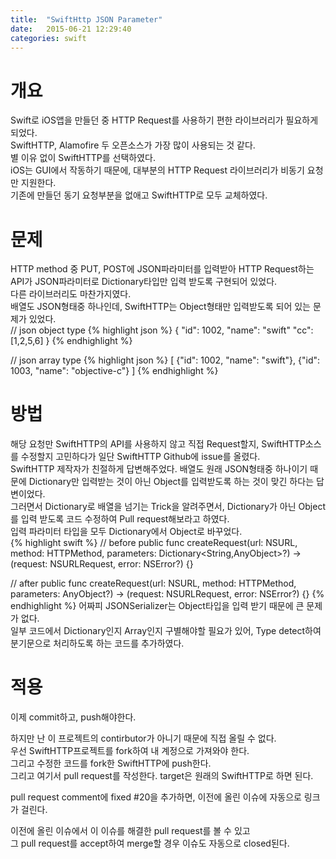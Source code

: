 ```yaml
---
title:  "SwiftHttp JSON Parameter"
date:   2015-06-21 12:29:40
categories: swift
---
```



# 개요
Swift로 iOS앱을 만들던 중 HTTP Request를 사용하기 편한 라이브러리가 필요하게 되었다.  
SwiftHTTP, Alamofire 두 오픈소스가 가장 많이 사용되는 것 같다.  
별 이유 없이 SwiftHTTP를 선택하였다.  
iOS는 GUI에서 작동하기 때문에, 대부분의 HTTP Request 라이브러리가 비동기 요청만 지원한다.  
기존에 만들던 동기 요청부분을 없애고 SwiftHTTP로 모두 교체하였다.  
  
# 문제
HTTP method 중 PUT, POST에 JSON파라미터를 입력받아 HTTP Request하는 API가 JSON파라미터로 Dictionary타입만 입력 받도록 구현되어 있었다.  
다른 라이브러리도 마찬가지였다.  
배열도 JSON형태중 하나인데, SwiftHTTP는 Object형태만 입력받도록 되어 있는 문제가 있었다.  
// json object type
{% highlight json %}
{
    "id": 1002,
    "name": "swift"
    "cc": [1,2,5,6]
}
{% endhighlight %}

// json array type
{% highlight json %}
[
    {"id": 1002, "name": "swift"},
    {"id": 1003, "name": "objective-c"}
]
{% endhighlight %}
  
  
# 방법
해당 요청만 SwiftHTTP의 API를 사용하지 않고 직접 Request할지, SwiftHTTP소스를 수정할지 고민하다가 일단 SwiftHTTP Github에 issue를 올렸다.  
SwiftHTTP 제작자가 친절하게 답변해주었다. 배열도 원래 JSON형태중 하나이기 때문에 Dictionary만 입력받는 것이 아닌 Object를 입력받도록 하는 것이 맞긴 하다는 답변이었다.  
그러면서 Dictionary로 배열을 넘기는 Trick을 알려주면서, Dictionary가 아닌 Object를 입력 받도록 코드 수정하여 Pull request해보라고 하였다.  
입력 파라미터 타입을 모두 Dictionary에서 Object로 바꾸었다.  
{% highlight swift %}
// before
public func createRequest(url: NSURL, method: HTTPMethod, parameters: Dictionary<String,AnyObject>?) -> (request: NSURLRequest, error: NSError?) {}

// after
public func createRequest(url: NSURL, method: HTTPMethod, parameters: AnyObject?) -> (request: NSURLRequest, error: NSError?) {}
{% endhighlight %}
어짜피 JSONSerializer는 Object타입을 입력 받기 때문에 큰 문제가 없다.  
일부 코드에서 Dictionary인지 Array인지 구별해야할 필요가 있어, Type detect하여 분기문으로 처리하도록 하는 코드를 추가하였다.

# 적용
이제 commit하고, push해야한다.

하지만 난 이 프로젝트의 contirbutor가 아니기 때문에 직접 올릴 수 없다.  
우선 SwiftHTTP프로젝트를 fork하여 내 계정으로 가져와야 한다.  
그리고 수정한 코드를 fork한 SwiftHTTP에 push한다.  
그리고 여기서 pull request를 작성한다. target은 원래의 SwiftHTTP로 하면 된다.  
  
pull request comment에 fixed #20을 추가하면, 이전에 올린 이슈에 자동으로 링크가 걸린다.  
  
이전에 올린 이슈에서 이 이슈를 해결한 pull request를 볼 수 있고  
그 pull request를 accept하여 merge할 경우 이슈도 자동으로 closed된다.  